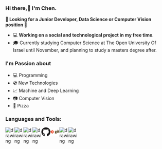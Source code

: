 
### Hi there,👋 I'm Chen.
**🔎 Looking for a Junior Developer, Data Science or Computer Vision position 🔎** 


- 💻  **Working on a social and technological project in my free time**.
- 🎓  Currently studying Computer Science at The Open University Of Israel until November, and planning to study a masters degree after.

### I'm Passion about
- 💻 Programming
- 💿 New Technologies
- 📈 Machine and Deep Learning
- 📷 Computer Vision 
- 🍕 Pizza


### Languages and Tools:
<img align="left" src="https://ultraskillsolutions.in/img/bg-img/python/3.png" alt="drawing" width="28"/>
<img align="left" src="https://miro.medium.com/max/435/1*3ls05S8eB0vbfYaHcqjGqg.jpeg" alt="drawing" width="28"/>
<img align="left" src="https://upload.wikimedia.org/wikipedia/commons/thumb/a/ae/Keras_logo.svg/1200px-Keras_logo.svg.png" alt="drawing" width="28"/>
<img align="left" src="https://sdtimes.com/wp-content/uploads/2018/03/jW4dnFtA_400x400.jpg" alt="drawing" width="28"/>
<img align="left" src="https://raw.githubusercontent.com/github/explore/78df643247d429f6cc873026c0622819ad797942/topics/github/github.png" alt="drawing" width="28"/>
<img align="left" src="https://raw.githubusercontent.com/github/explore/80688e429a7d4ef2fca1e82350fe8e3517d3494d/topics/git/git.png" alt="drawing" width="28"/>
<img align="left" src="https://i.pinimg.com/originals/8f/ad/12/8fad125b8f6082bdb7deb0aa593dfb49.jpg" alt="drawing" width="28"/>
<img align="left" src="https://pbs.twimg.com/profile_images/969014476841238528/soxZyFnF_400x400.jpg" alt="drawing" width="28"/>




